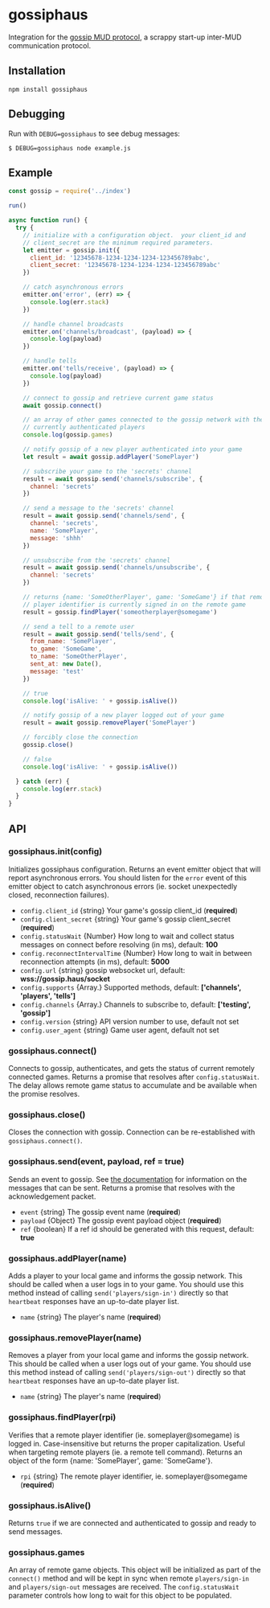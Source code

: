# gossiphaus
Integration for the [gossip MUD protocol](https://gossip.haus/), a scrappy start-up inter-MUD communication protocol.

## Installation
`npm install gossiphaus`

## Debugging
Run with `DEBUG=gossiphaus` to see debug messages:

`$ DEBUG=gossiphaus node example.js`

## Example
```javascript
const gossip = require('../index')

run()

async function run() {
  try {
    // initialize with a configuration object.  your client_id and
    // client_secret are the minimum required parameters.
    let emitter = gossip.init({
      client_id: '12345678-1234-1234-1234-123456789abc',
      client_secret: '12345678-1234-1234-1234-123456789abc'
    })

    // catch asynchronous errors
    emitter.on('error', (err) => {
      console.log(err.stack)
    })

    // handle channel broadcasts
    emitter.on('channels/broadcast', (payload) => {
      console.log(payload)
    })

    // handle tells
    emitter.on('tells/receive', (payload) => {
      console.log(payload)
    })

    // connect to gossip and retrieve current game status
    await gossip.connect()

    // an array of other games connected to the gossip network with their
    // currently authenticated players
    console.log(gossip.games)  

    // notify gossip of a new player authenticated into your game
    let result = await gossip.addPlayer('SomePlayer')

    // subscribe your game to the 'secrets' channel
    result = await gossip.send('channels/subscribe', {
      channel: 'secrets'
    })

    // send a message to the 'secrets' channel
    result = await gossip.send('channels/send', {
      channel: 'secrets',
      name: 'SomePlayer',
      message: 'shhh'
    })

    // unsubscribe from the 'secrets' channel
    result = await gossip.send('channels/unsubscribe', {
      channel: 'secrets'
    })

    // returns {name: 'SomeOtherPlayer', game: 'SomeGame'} if that remote
    // player identifier is currently signed in on the remote game
    result = gossip.findPlayer('someotherplayer@somegame')

    // send a tell to a remote user
    result = await gossip.send('tells/send', {
      from_name: 'SomePlayer',
      to_game: 'SomeGame',
      to_name: 'SomeOtherPlayer',
      sent_at: new Date(),
      message: 'test'
    })

    // true
    console.log('isAlive: ' + gossip.isAlive())

    // notify gossip of a new player logged out of your game
    result = await gossip.removePlayer('SomePlayer')

    // forcibly close the connection
    gossip.close()

    // false
    console.log('isAlive: ' + gossip.isAlive())

  } catch (err) {
    console.log(err.stack)
  }
}
```

## API

### gossiphaus.init(config)
Initializes gossiphaus configuration.  Returns an event emitter object that will report asynchronous errors.  You should listen for the `error` event of this emitter object to catch asynchronous errors (ie. socket unexpectedly closed, reconnection failures).

* `config.client_id` {string} Your game's gossip client_id (**required**)
* `config.client_secret` {string} Your game's gossip client_secret (**required**)
* `config.statusWait` {Number} How long to wait and collect status messages on connect before resolving (in ms), default: **100**
* `config.reconnectIntervalTime` {Number} How long to wait in between reconnection attempts (in ms), default: **5000**
* `config.url` {string} gossip websocket url, default: **wss://gossip.haus/socket**
* `config.supports` {Array.<string>} Supported methods, default: **['channels', 'players', 'tells']**
* `config.channels` {Array.<string>} Channels to subscribe to, default: **['testing', 'gossip']**
* `config.version` {string} API version number to use, default not set
* `config.user_agent` {string} Game user agent, default not set

### gossiphaus.connect()
Connects to gossip, authenticates, and gets the status of current remotely connected games.  Returns a promise that resolves after `config.statusWait`.  The delay allows remote game status to accumulate and be available when the promise resolves.

### gossiphaus.close()
Closes the connection with gossip.  Connection can be re-established with `gossiphaus.connect()`.

### gossiphaus.send(event, payload, ref = true)
Sends an event to gossip.  See [the documentation](https://gossip.haus/docs) for information on the messages that can be sent.  Returns a promise that resolves with the acknowledgement packet.

* `event` {string} The gossip event name (**required**)
* `payload` {Object} The gossip event payload object (**required**)
* `ref` {boolean} If a ref id should be generated with this request, default: **true**

### gossiphaus.addPlayer(name)
Adds a player to your local game and informs the gossip network.  This should be called when a user logs in to your game.  You should use this method instead of calling `send('players/sign-in')` directly so that `heartbeat` responses have an up-to-date player list.

* `name` {string} The player's name (**required**)

### gossiphaus.removePlayer(name)
Removes a player from your local game and informs the gossip network.  This should be called when a user logs out of your game.  You should use this method instead of calling `send('players/sign-out')` directly so that `heartbeat` responses have an up-to-date player list.

* `name` {string} The player's name (**required**)

### gossiphaus.findPlayer(rpi)
Verifies that a remote player identifier (ie. someplayer@somegame) is logged in.  Case-insensitive
but returns the proper capitalization.  Useful when targeting remote players (ie. a remote tell command).  Returns an object of the form {name: 'SomePlayer', game: 'SomeGame'}.

* `rpi` {string} The remote player identifier, ie. someplayer@somegame (**required**)

### gossiphaus.isAlive()
Returns `true` if we are connected and authenticated to gossip and ready to send messages.

### gossiphaus.games
An array of remote game objects.  This object will be initialized as part of the `connect()` method and will be kept in sync when remote `players/sign-in` and `players/sign-out` messages are received.  The `config.statusWait` parameter controls how long to wait for this object to be populated.
